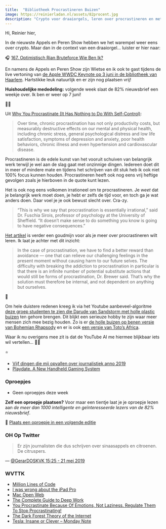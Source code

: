 ```yaml
---
title:  "Bibliotheek Procrastineren Buizen"
image: https://reinierladan.nl/assets/82procent.jpg
description: "Crypto voor draaiorgels, leren over procrastineren en met holle buizen gezellig popliedjes slaan."
---
```


Hi, Reinier hier,

In de nieuwste Appels en Peren Show hebben we het warempel weer eens over crypto. Maar dan in de context van een draaiorgel… luister er hier naar:

🎧 [167. Optimistisch Rian Bruteforce Wie Ben Ik?](https://appelsenperenshow.nl/aflevering/2019/5/17/167-optimistisch-rian-bruteforce-wie-ben-ik)

En namens de Appels en Peren Show zijn Wietse en ik ook te gast tijdens de live vertoning van [de Apple WWDC Keynote op 3 juni in de bibliotheek van Haarlem](https://www.meetup.com/nl-NL/PermanentBeta/events/261200414/?_xtd=gqFyqDE2ODMxMDcxoXCmaXBob25l&from=ref). Hartstikke leuk natuurlijk en er zijn nog plaatsen vrij!

**Huishoudelijke mededeling:** volgende week slaat de 82% nieuwsbrief een weekje over. Ik ben er weer op 7 juni!

🤹‍♂️

Uit [Why You Procrastinate (It Has Nothing to Do With Self-Control)](https://www.nytimes.com/2019/03/25/smarter-living/why-you-procrastinate-it-has-nothing-to-do-with-self-control.html):

> Over time, chronic procrastination has not only productivity costs, but measurably destructive effects on our mental and physical health, including chronic stress, general psychological distress and low life satisfaction, symptoms of depression and anxiety, poor health behaviors, chronic illness and even hypertension and cardiovascular disease.

Procrastineren is de edele kunst van het vooruit schuiven van belangrijk werk terwijl je wel aan de slag gaat met onzinnige dingen. Iedereen doet dit in meer of mindere mate en tijdens het schrijven van dit stuk heb ik ook niet 100% focus kunnen houden. Procrastineren heeft ook nog eens vrij heftige gevolgen zoals je hierboven in de quote kunt lezen.

Het is ook nog eens volkomen irrationeel om te procrastineren. Je _weet_ dat je belangrijk werk moet doen, je hebt er zelfs de tijd voor, en toch ga je wat anders doen. Daar voel je je ook bewust slecht over. Cra-zy.

> “This is why we say that procrastination is essentially irrational,” said Dr. Fuschia Sirois, professor of psychology at the University of Sheffield. “It doesn’t make sense to do something you know is going to have negative consequences.”

[Het artikel](https://www.nytimes.com/2019/03/25/smarter-living/why-you-procrastinate-it-has-nothing-to-do-with-self-control.html) is verder een goudmijn voor als je meer over procrastineren wilt leren. Ik laat je achter met dit inzicht:

> In the case of procrastination, we have to find a better reward than avoidance — one that can relieve our challenging feelings in the present moment without causing harm to our future selves. The difficulty with breaking the addiction to procrastination in particular is that there is an infinite number of potential substitute actions that would still be forms of procrastination, Dr. Brewer said. That’s why the solution must therefore be internal, and not dependent on anything but ourselves.

🎼

Om hele duistere redenen kreeg ik via het Youtube aanbeveel-algoritme [deze groep studenten te zien die Darude van Sandstorm met holle plastic buizen](https://www.youtube.com/watch?v=jCNNNv7AAYk) ten gehore brengen. Dit blijkt een serieuze hobby te zijn waar meer mensen zich mee bezig houden. Zo is er [de holle buizen op benen versie van Bohemian Rhapsody](https://www.youtube.com/watch?v=5i0_SGV4J3w) en er is ook [een versie van Toto’s Africa](https://www.youtube.com/watch?v=FGltmnWu8lk).

Waar ik nu overigens mee zit is dat de YouTube AI me hiermee blijkbaar iets wil vertellen… 🤷‍♂️

⭐

- [Vijf dingen die mij opvallen over journalistiek anno 2019](https://medium.com/on-blendle/vijf-dingen-die-mij-opvallen-in-de-journalistiek-7100098c9b4b)
- [Playdate. A New Handheld Gaming System](https://play.date/)

### Oproepjes

- Geen oproepjes deze week

**Zelf een oproepje plaatsen?** Voor maar een tientje laat je je oproepje lezen aan _de meer dan 1000 intelligente en geïnteresseerde lezers van de 82% nieuwsbrief_.

🌟 [Plaats een oproepje in een volgende editie](https://forms.82procent.nl)

### OH Op Twitter

> Er zijn journalisten die dus schrijven over sinaasappels en citroenen. De citruspers.

— [@GerarDOSKVK 15:25 - 21 mei 2019](https://twitter.com/GerarDOSKVK/status/1130827061734576129)

### WVTTK

- [Million Lines of Code](https://informationisbeautiful.net/visualizations/million-lines-of-code/)
- [I was wrong about the iPad Pro](https://char.gd/blog/2019/i-was-wrong-about-the-ipad-pro)
- [Mac Open Web](https://macopenweb.com/)
- [The Complete Guide to Deep Work](https://doist.com/blog/complete-guide-to-deep-work/)
- [You Procrastinate Because Of Emotions, Not Laziness. Regulate Them To Stop Procrastinating!](https://cognitiontoday.com/2019/05/you-procrastinate-because-of-emotions-not-laziness-regulate-them-to-stop-procrastinating/)
- [The Dark Forest Theory of the Internet](https://onezero.medium.com/the-dark-forest-theory-of-the-internet-7dc3e68a7cb1)
- [Tesla: Insane or Clever – Monday Note](https://mondaynote.com/tesla-insane-or-clever-b7a8e1479f6b)
